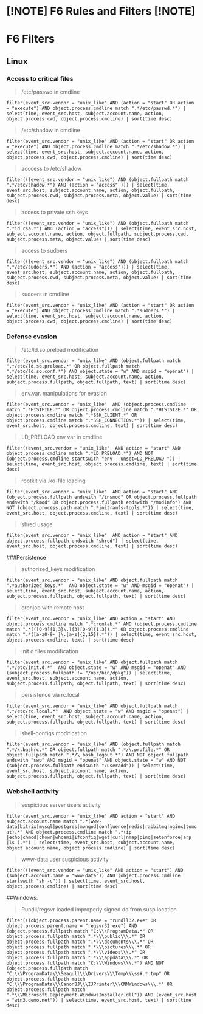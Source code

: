 # [!NOTE] **F6 Rules and Filters** [!NOTE]

# F6 Filters

## Linux
### Access to critical files
> /etc/passwd in cmdline

`
filter(event_src.vendor = "unix_like" AND (action = "start" OR action = "execute") AND object.process.cmdline match ".*/etc/passwd.*") | select(time, event_src.host, subject.account.name, action, object.process.cwd, object.process.cmdline) | sort(time desc)
`

> /etc/shadow in cmdline

`
filter(event_src.vendor = "unix_like" AND (action = "start" OR action = "execute") AND object.process.cmdline match ".*/etc/shadow.*") | select(time, event_src.host, subject.account.name, action, object.process.cwd, object.process.cmdline) | sort(time desc)
`

> acccess to /etc/shadow

`
filter(((event_src.vendor = "unix_like") AND (object.fullpath match ".*/etc/shadow.*") AND (action = "access" ))) | select(time, event_src.host, subject.account.name, action, object.fullpath, subject.process.cwd, subject.process.meta, object.value) | sort(time desc)
`

> access to private ssh keys

`
filter(((event_src.vendor = "unix_like") AND (object.fullpath match ".*id_rsa.*") AND (action = "access"))) | select(time, event_src.host, subject.account.name, action, object.fullpath, subject.process.cwd, subject.process.meta, object.value) | sort(time desc)
`

> access to sudoers

`
filter(((event_src.vendor = "unix_like") AND (object.fullpath match ".*/etc/sudoers.*") AND (action = "access"))) | select(time, event_src.host, subject.account.name, action, object.fullpath, subject.process.cwd, subject.process.meta, object.value) | sort(time desc)
`

> sudoers in cmdline

`
filter(event_src.vendor = "unix_like" AND (action = "start" OR action = "execute") AND object.process.cmdline match ".*sudoers.*") | select(time, event_src.host, subject.account.name, action, object.process.cwd, object.process.cmdline) | sort(time desc)
`

### Defense evasion

> /etc/ld.so.preload modification

`
filter(event_src.vendor = "unix_like" AND (object.fullpath match ".*/etc/ld.so.preload.*" OR object.fullpath match ".*/etc/ld.so.conf.*") AND object.state = "w" AND msgid = "openat") | select(time, event_src.host, subject.account.name, action, subject.process.fullpath, object.fullpath, text) | sort(time desc)
`

> env.var. manipulations for evasion

`
filter(event_src.vendor = "unix_like"  AND (object.process.cmdline match ".*HISTFILE.*" OR object.process.cmdline match ".*HISTSIZE.*" OR object.process.cmdline match ".*SSH_CLIENT.*" OR object.process.cmdline match ".*SSH_CONNECTION.*")) | select(time, event_src.host, object.process.cmdline, text) | sort(time desc)
`

> LD_PRELOAD env var in cmdline

`
filter((event_src.vendor = "unix_like"  AND action = "start" AND object.process.cmdline match ".*LD_PRELOAD.*") AND NOT (object.process.cmdline startswith "env --unset=LD_PRELOAD ")) | select(time, event_src.host, object.process.cmdline, text) | sort(time desc)
`

> rootkit via .ko-file loading

`
filter(event_src.vendor = "unix_like"  AND action = "start" AND (object.process.fullpath endswith "/insmod" OR object.process.fullpath endswith "/kmod" OR object.process.fullpath endswith "/modinfo") AND NOT (object.process.path match ".*initramfs-tools.*")) | select(time, event_src.host, object.process.cmdline, text) | sort(time desc)
`

> shred usage

`
filter(event_src.vendor = "unix_like"  AND action = "start" AND object.process.fullpath endswith "shred") | select(time, event_src.host, object.process.cmdline, text) | sort(time desc)
`

###Persistence

> authorized_keys modification

`
filter(event_src.vendor = "unix_like" AND object.fullpath match ".*authorized_keys.*"  AND object.state = "w" AND msgid = "openat") | select(time, event_src.host, subject.account.name, action, subject.process.fullpath, object.fullpath, text) | sort(time desc)
`

> cronjob with remote host

`
filter(event_src.vendor = "unix_like" AND action = "start" AND object.process.cmdline match ".*crontab.*" AND (object.process.cmdline match ".*(([0-9]{1,3}\.){3}[0-9]{1,3}).*" OR object.process.cmdline match ".*([a-z0-9-_]\.[a-z]{2,15}).*")) | select(time, event_src.host, object.process.cmdline, text) | sort(time desc)
`

> init.d files modification

`
filter(event_src.vendor = "unix_like" AND object.fullpath match ".*/etc/init.d.*"  AND object.state = "w" AND msgid = "openat" AND (subject.process.fullpath != "/usr/bin/dpkg")) | select(time, event_src.host, subject.account.name, action, subject.process.fullpath, object.fullpath, text) | sort(time desc)
`

> persistence via rc.local

`
filter(event_src.vendor = "unix_like" AND object.fullpath match ".*/etc/rc.local.*"  AND object.state = "w" AND msgid = "openat") | select(time, event_src.host, subject.account.name, action, subject.process.fullpath, object.fullpath, text) | sort(time desc)
`

> shell-configs modification

`
filter(event_src.vendor = "unix_like" AND (object.fullpath match ".*/\.bashrc.*" OR object.fullpath match ".*/\.profile.*" OR object.fullpath match ".*/\.bash_logout.*") AND NOT object.fullpath endswith "swp" AND msgid = "openat" AND object.state = "w" AND NOT (subject.process.fullpath endswith "/useradd")) | select(time, event_src.host, subject.account.name, action, subject.process.fullpath, object.fullpath, text) | sort(time desc)
`

### Webshell activity

> suspicious server users activity

`
filter(event_src.vendor = "unix_like" AND action = "start" AND subject.account.name match ".*(www-data|bitrix|mysql|postgres|mongod|confluence|redis|rabbitmq|nginx|tomcat).*" AND object.process.cmdline match ".*(ip |echo|chmod|chown|whoami|ifconfig|wget|curl|nmap|ping|setenforce|arp |ls ).*") | select(time, event_src.host, subject.account.name, object.account.name, object.process.cmdline) | sort(time desc)
`

> www-data user suspicious activity

`
filter(((event_src.vendor = "unix_like" AND action = "start") AND (subject.account.name = "www-data")) AND (object.process.cmdline startswith "sh -c")) | select(time, event_src.host, object.process.cmdline) | sort(time desc)
`

##Windows:

> Rundll/regsvr loaded improperly signed dd from susp location

`
filter(((object.process.parent.name = "rundll32.exe" OR object.process.parent.name = "regsvr32.exe") AND (object.process.fullpath match "C:\\\ProgramData.*" OR object.process.fullpath match ".*\\\public\\\.*" OR object.process.fullpath match ".*\\\documents\\\.*" OR object.process.fullpath match ".*\\\pictures\\\.*" OR object.process.fullpath match ".*\\\videos\\\.*" OR object.process.fullpath match ".*\\\appdata\\\.*" OR object.process.fullpath match "C:\\\Windows\\\.*") AND NOT (object.process.fullpath match "C:\\\ProgramData\\\Seagull\\\Drivers\\\Temp\\\ss#.*.tmp" OR object.process.fullpath match "C:\\\ProgramData\\\CanonBJ\\\IJPrinter\\\CNMWindows\\\.*" OR object.process.fullpath match ".*\\\Microsoft.Deployment.WindowsInstaller.dll")) AND (event_src.host = "win3.demo.net")) | select(time, event_src.host, text) | sort(time desc)
`


